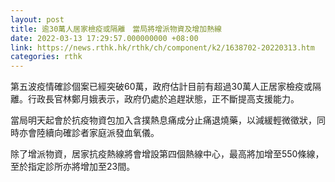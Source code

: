 ```yaml
---
layout: post
title: 逾30萬人居家檢疫或隔離　當局將增派物資及增加熱線
date: 2022-03-13 17:29:57.000000000 +08:00
link: https://news.rthk.hk/rthk/ch/component/k2/1638702-20220313.htm
categories: rthk
---
```


第五波疫情確診個案已經突破60萬，政府估計目前有超過30萬人正居家檢疫或隔離。行政長官林鄭月娥表示，政府仍處於追趕狀態，正不斷提高支援能力。

當局明天起會於抗疫物資包加入含撲熱息痛成分止痛退燒藥，以減緩輕微徵狀，同時亦會陸續向確診者家庭派發血氧儀。

除了增派物資，居家抗疫熱線將會增設第四個熱線中心，最高將加增至550條線，至於指定診所亦將增加至23間。
 
